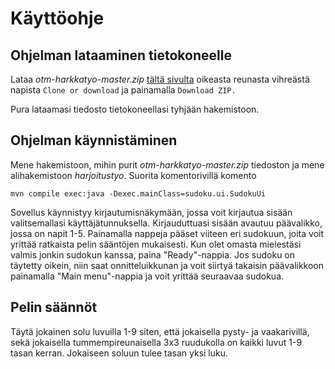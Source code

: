 # Käyttöohje

## Ohjelman lataaminen tietokoneelle

Lataa *otm-harkkatyo-master.zip* [tältä sivulta](https://github.com/henrhaat/otm-harkkatyo) oikeasta reunasta vihreästä napista `Clone or download` ja painamalla `Download ZIP.`

Pura lataamasi tiedosto tietokoneellasi tyhjään hakemistoon.

## Ohjelman käynnistäminen

Mene hakemistoon, mihin purit *otm-harkkatyo-master.zip* tiedoston ja mene alihakemistoon *harjoitustyo*. Suorita komentorivillä komento
```
mvn compile exec:java -Dexec.mainClass=sudoku.ui.SudokuUi
```
Sovellus käynnistyy kirjautumisnäkymään, jossa voit kirjautua sisään valitsemallasi käyttäjätunnuksella. Kirjauduttuasi sisään avautuu päävalikko, jossa on napit 1-5. Painamalla nappeja pääset viiteen eri sudokuun, joita voit yrittää ratkaista pelin sääntöjen mukaisesti. Kun olet omasta mielestäsi valmis jonkin sudokun kanssa, paina "Ready"-nappia. Jos sudoku on täytetty oikein, niin saat onnitteluikkunan ja voit siirtyä takaisin päävalikkoon painamalla "Main menu"-nappia ja voit yrittää seuraavaa sudokua.

## Pelin säännöt

Täytä jokainen solu luvuilla 1-9 siten, että jokaisella pysty- ja vaakarivillä, sekä jokaisella tummempireunaisella 3x3 ruudukolla on kaikki luvut 1-9 tasan kerran. Jokaiseen soluun tulee tasan yksi luku.
